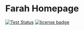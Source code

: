 # Farah Homepage

[![Test Status](../../actions/workflows/ci-tests.yml/badge.svg)](../../actions/workflows/ci-tests.yml)
[![license badge](https://img.shields.io/badge/license-MIT-green.svg)](LICENSE)
